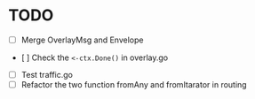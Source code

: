 # TODO

- [ ] Merge OverlayMsg and Envelope
- [ ] Check the `<-ctx.Done()` in overlay.go
- [ ] Test traffic.go
- [ ] Refactor the two function fromAny and fromItarator in routing